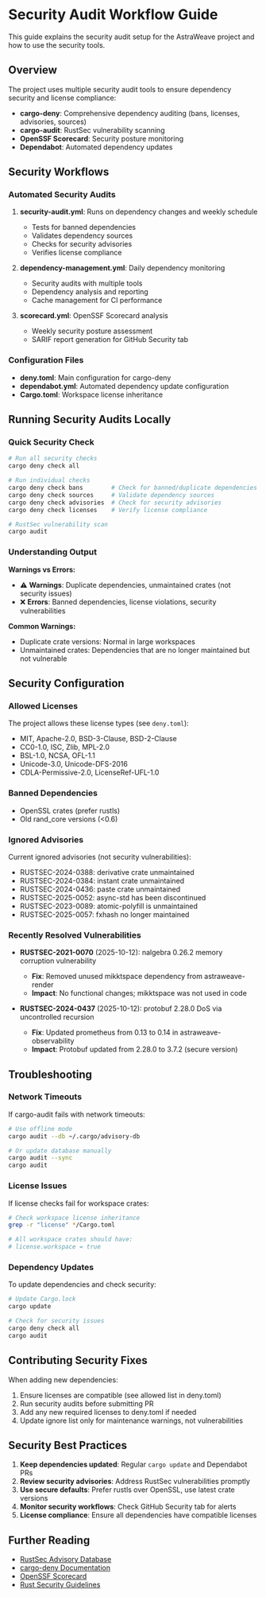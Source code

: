 # Security Audit Workflow Guide

This guide explains the security audit setup for the AstraWeave project and how to use the security tools.

## Overview

The project uses multiple security audit tools to ensure dependency security and license compliance:

- **cargo-deny**: Comprehensive dependency auditing (bans, licenses, advisories, sources)
- **cargo-audit**: RustSec vulnerability scanning  
- **OpenSSF Scorecard**: Security posture monitoring
- **Dependabot**: Automated dependency updates

## Security Workflows

### Automated Security Audits

1. **security-audit.yml**: Runs on dependency changes and weekly schedule
   - Tests for banned dependencies
   - Validates dependency sources  
   - Checks for security advisories
   - Verifies license compliance
   
2. **dependency-management.yml**: Daily dependency monitoring
   - Security audits with multiple tools
   - Dependency analysis and reporting
   - Cache management for CI performance

3. **scorecard.yml**: OpenSSF Scorecard analysis
   - Weekly security posture assessment
   - SARIF report generation for GitHub Security tab

### Configuration Files

- **deny.toml**: Main configuration for cargo-deny
- **dependabot.yml**: Automated dependency update configuration  
- **Cargo.toml**: Workspace license inheritance

## Running Security Audits Locally

### Quick Security Check
```bash
# Run all security checks
cargo deny check all

# Run individual checks
cargo deny check bans        # Check for banned/duplicate dependencies
cargo deny check sources     # Validate dependency sources  
cargo deny check advisories  # Check for security advisories
cargo deny check licenses    # Verify license compliance

# RustSec vulnerability scan
cargo audit
```

### Understanding Output

**Warnings vs Errors:**
- ⚠️ **Warnings**: Duplicate dependencies, unmaintained crates (not security issues)
- ❌ **Errors**: Banned dependencies, license violations, security vulnerabilities

**Common Warnings:**
- Duplicate crate versions: Normal in large workspaces
- Unmaintained crates: Dependencies that are no longer maintained but not vulnerable

## Security Configuration

### Allowed Licenses
The project allows these license types (see `deny.toml`):
- MIT, Apache-2.0, BSD-3-Clause, BSD-2-Clause
- CC0-1.0, ISC, Zlib, MPL-2.0
- BSL-1.0, NCSA, OFL-1.1
- Unicode-3.0, Unicode-DFS-2016
- CDLA-Permissive-2.0, LicenseRef-UFL-1.0

### Banned Dependencies
- OpenSSL crates (prefer rustls)
- Old rand_core versions (<0.6)

### Ignored Advisories
Current ignored advisories (not security vulnerabilities):
- RUSTSEC-2024-0388: derivative crate unmaintained
- RUSTSEC-2024-0384: instant crate unmaintained  
- RUSTSEC-2024-0436: paste crate unmaintained
- RUSTSEC-2025-0052: async-std has been discontinued
- RUSTSEC-2023-0089: atomic-polyfill is unmaintained
- RUSTSEC-2025-0057: fxhash no longer maintained

### Recently Resolved Vulnerabilities
- **RUSTSEC-2021-0070** (2025-10-12): nalgebra 0.26.2 memory corruption vulnerability
  - **Fix**: Removed unused mikktspace dependency from astraweave-render
  - **Impact**: No functional changes; mikktspace was not used in code
  
- **RUSTSEC-2024-0437** (2025-10-12): protobuf 2.28.0 DoS via uncontrolled recursion
  - **Fix**: Updated prometheus from 0.13 to 0.14 in astraweave-observability
  - **Impact**: Protobuf updated from 2.28.0 to 3.7.2 (secure version)

## Troubleshooting

### Network Timeouts
If cargo-audit fails with network timeouts:
```bash
# Use offline mode
cargo audit --db ~/.cargo/advisory-db

# Or update database manually  
cargo audit --sync
cargo audit
```

### License Issues
If license checks fail for workspace crates:
```bash
# Check workspace license inheritance
grep -r "license" */Cargo.toml

# All workspace crates should have:
# license.workspace = true
```

### Dependency Updates
To update dependencies and check security:
```bash
# Update Cargo.lock
cargo update

# Check for security issues
cargo deny check all
cargo audit
```

## Contributing Security Fixes

When adding new dependencies:
1. Ensure licenses are compatible (see allowed list in deny.toml)
2. Run security audits before submitting PR
3. Add any new required licenses to deny.toml if needed
4. Update ignore list only for maintenance warnings, not vulnerabilities

## Security Best Practices

1. **Keep dependencies updated**: Regular `cargo update` and Dependabot PRs
2. **Review security advisories**: Address RustSec vulnerabilities promptly  
3. **Use secure defaults**: Prefer rustls over OpenSSL, use latest crate versions
4. **Monitor security workflows**: Check GitHub Security tab for alerts
5. **License compliance**: Ensure all dependencies have compatible licenses

## Further Reading

- [RustSec Advisory Database](https://rustsec.org/)
- [cargo-deny Documentation](https://embarkstudios.github.io/cargo-deny/)
- [OpenSSF Scorecard](https://github.com/ossf/scorecard)
- [Rust Security Guidelines](https://anssi-fr.github.io/rust-guide/)
